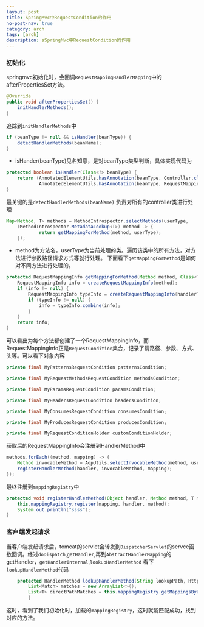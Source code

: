 ```yaml
---
layout: post
title: SpringMvc中RequestCondition的作用
no-post-nav: true
category: arch
tags: [arch]
description: sSpringMvc中RequestCondition的作用
---
```


### 初始化
springmvc初始化时，会回调`RequestMappingHandlerMapping`中的afterPropertiesSet方法。
```java
@Override
public void afterPropertiesSet() {
    initHandlerMethods();
}
```
追踪到`initHandlerMethods`中
```java
if (beanType != null && isHandler(beanType)) {
    detectHandlerMethods(beanName);
}
```
* isHander(beanType)见名知意，是对beanType类型判断，具体实现代码为
```java
protected boolean isHandler(Class<?> beanType) {
    return (AnnotatedElementUtils.hasAnnotation(beanType, Controller.class) ||
            AnnotatedElementUtils.hasAnnotation(beanType, RequestMapping.class));
}
```
最关键的是`detectHandlerMethods(beanName)`
负责对所有的controller类进行处理
```java
Map<Method, T> methods = MethodIntrospector.selectMethods(userType,
    (MethodIntrospector.MetadataLookup<T>) method -> {
            return getMappingForMethod(method, userType);
    });
```
* method为方法名，userType为当前处理的类。遍历该类中的所有方法，对方法进行参数路径请求方式等就行处理。
下面看下`getMappingForMethod`是如何对不同方法进行处理的。
```java
protected RequestMappingInfo getMappingForMethod(Method method, Class<?> handlerType) {
    RequestMappingInfo info = createRequestMappingInfo(method);
    if (info != null) {
        RequestMappingInfo typeInfo = createRequestMappingInfo(handlerType); //handlerType 是类 这里为了解决类上的@RequestMapping使用
        if (typeInfo != null) {
            info = typeInfo.combine(info);
        }
    }
    return info;
}
```
可以看出为每个方法都创建了一个RequestMappingInfo，而RequestMappingInfo正是`RequestCondition`集合，记录了请路径、参数、方式、头等。可以看下对象内容
```java
private final MyPatternsRequestCondition patternsCondition;

private final MyRequestMethodsRequestCondition methodsCondition;

private final MyParamsRequestCondition paramsCondition;

private final MyHeadersRequestCondition headersCondition;

private final MyConsumesRequestCondition consumesCondition;

private final MyProducesRequestCondition producesCondition;

private final MyRequestConditionHolder customConditionHolder;
```
获取后的RequestMappingInfo会注册到HandlerMethod中
```java
methods.forEach((method, mapping) -> {
    Method invocableMethod = AopUtils.selectInvocableMethod(method, userType);
    registerHandlerMethod(handler, invocableMethod, mapping);
});
```
最终注册到`mappingRegistry`中
```java
protected void registerHandlerMethod(Object handler, Method method, T mapping) {
    this.mappingRegistry.register(mapping, handler, method);
    System.out.println("ssss");
}
```
### 客户端发起请求

当客户端发起请求后，tomcat的servlet会转发到`DispatcherServlet`的servce函数回调。经过`doDispatch`,`getHandler`,再到`AbstractHandlerMapping`的getHandler，`getHandlerInternal`,`lookupHandlerMethod`
看下`lookupHandlerMethod`代码
```java
    protected HandlerMethod lookupHandlerMethod(String lookupPath, HttpServletRequest request) throws Exception {
        List<Match> matches = new ArrayList<>();
        List<T> directPathMatches = this.mappingRegistry.getMappingsByUrl(lookupPath);
        }
```
这时，看到了我们初始化时，加载的`mappingRegistry`，这时就能匹配成功，找到对应的方法。